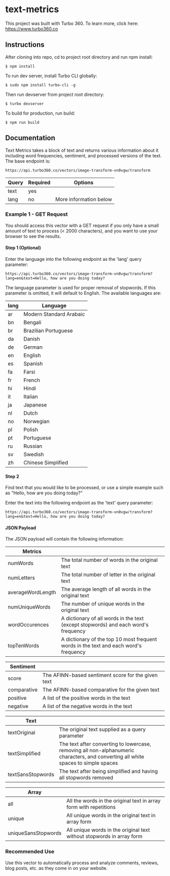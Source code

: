 # text-metrics

This project was built with Turbo 360. To learn more, click here: https://www.turbo360.co

## Instructions
After cloning into repo, cd to project root directory and run npm install:

```
$ npm install
```

To run dev server, install Turbo CLI globally:

```
$ sudo npm install turbo-cli -g
```

Then run devserver from project root directory:

```
$ turbo devserver
```

To build for production, run build:

```
$ npm run build
```

## Documentation
Text Metrics takes a block of text and returns various information about it including word frequencies, sentiment, and processed versions of the text. The base endpoint is:

```
https://api.turbo360.co/vectors/image-transform-vn0vgw/transform
```

| Query        | Required           | Options  |
| ------------- | ------------- | ----- |
| text      | yes  | 
| lang      | no | More information below

### Example 1 - GET Request

You should access this vector with a GET request if you only have a small amount of text to process (< 2000 characters), and you want to use your browser to see the results.

#### Step 1 (Optional)
Enter the language into the following endpoint as the 'lang' query parameter:

```
https://api.turbo360.co/vectors/image-transform-vn0vgw/transform?lang=en&text=Hello, how are you doing today?
```

The language parameter is used for proper removal of stopwords. If this parameter is omitted, it will default to English. The available languages are:

| lang 	| Language 					|
|----	|------------------------	|
| ar 	| Modern Standard Arabaic   |
| bn 	| Bengali                	|
| br 	| Brazilian Portuguese   	|
| da 	| Danish                 	|
| de 	| German                 	|
| en 	| English                	|
| es 	| Spanish                	|
| fa 	| Farsi                  	|
| fr 	| French                 	|
| hi 	| Hindi                  	|
| it 	| Italian                	|
| ja 	| Japanese               	|
| nl 	| Dutch                  	|
| no 	| Norwegian              	|
| pl 	| Polish                 	|
| pt 	| Portuguese             	|
| ru 	| Russian                	|
| sv 	| Swedish                	|
| zh 	| Chinese Simplified     	|

#### Step 2

Find text that you would like to be processed, or use a simple example such as "Hello, how are you doing today?"

Enter the text into the following endpoint as the 'text' query parameter:

```
https://api.turbo360.co/vectors/image-transform-vn0vgw/transform?lang=en&text=Hello, how are you doing today?
```

#### JSON Payload

The JSON payload will contain the following information:

| Metrics           |                                                                                      |
|-------------------|--------------------------------------------------------------------------------------|
| numWords          | The total number of words in the original text                                       |
| numLetters        | The total number of letter in the original text                                      |
| averageWordLength | The average length of all words in the original text                                 |
| numUniqueWords    | The number of unique words in the original text                                      |
| wordOccurences    | A dictionary of all words in the text (except stopwords) and each word's frequency   |
| topTenWords       | A dictionary of the top 10 most frequent words in the text and each word's frequency |

| Sentiment   |                                                    |
|-------------|----------------------------------------------------|
| score       | The AFINN-based sentiment score for the given text |
| comparative | The AFINN-based comparative for the given text     |
| positive    | A list of the positive words in the text           |
| negative    | A list of the negative words in the text           |

| Text              |                                                                                                                                    |
|-------------------|------------------------------------------------------------------------------------------------------------------------------------|
| textOriginal      | The original text supplied as a query parameter                                                                                    |
| textSimplified    | The text after converting to lowercase, removing all non-alphanumeric characters, and converting all white spaces to simple spaces |
| textSansStopwords | The text after being simplified and having all stopwords removed                                                                   |

| Array               |                                                                       |
|---------------------|-----------------------------------------------------------------------|
| all                 | All the words in the original text in array form with repetitions     |
| unique              | All unique words in the original text in array form                   |
| uniqueSansStopwords | All unique words in the original text without stopwords in array form |


### Recommended Use
Use this vector to automatically process and analyze comments, reviews, blog posts, etc. as they come in on your website.
